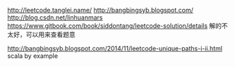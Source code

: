 http://leetcode.tanglei.name/
http://bangbingsyb.blogspot.com/
http://blog.csdn.net/linhuanmars
https://www.gitbook.com/book/siddontang/leetcode-solution/details 解的不太好，可以用来查看题意


http://bangbingsyb.blogspot.com/2014/11/leetcode-unique-paths-i-ii.html
scala by example